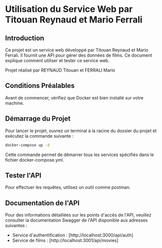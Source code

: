 # Utilisation du Service Web par Titouan Reynaud et Mario Ferrali

## Introduction

Ce projet est un service web développé par Titouan Reynaud et Mario Ferrali. Il fournit une API pour gérer des données de films. Ce document explique comment utiliser et tester ce service web.

Projet réalisé par REYNAUD Titouan et FERRALI Mario

## Conditions Préalables

Avant de commencer, vérifiez que Docker est bien installé sur votre machine.

## Démarrage du Projet

Pour lancer le projet, ouvrez un terminal à la racine du dossier du projet et exécutez la commande suivante :

```bash
docker-compose up -d
```

Cette commande permet de démarrer tous les services spécifiés dans le fichier docker-compose.yml.

## Tester l'API

Pour effectuer les requêtes, utilisez un outil comme postman.

## Documentation de l'API

Pour des informations détaillées sur les points d'accès de l'API, veuillez consulter la documentation Swagger de l'API disponible aux adresses suivantes :

- Service d'authentification : [http://localhost:3000/api/auth]
- Service de films : [http://localhost:3001/api/movies]
